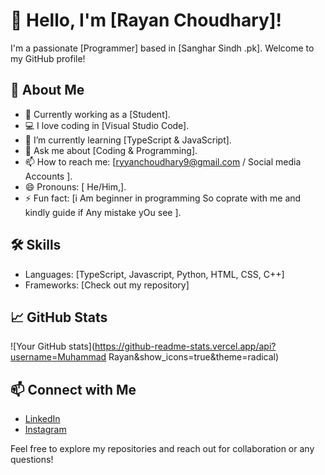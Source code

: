 # 👋 Hello, I'm [Rayan Choudhary]!

I'm a passionate [Programmer] based in [Sanghar Sindh .pk]. Welcome to my GitHub profile! 

## 🚀 About Me

- 💼 Currently working as a [Student].
- 💻 I love coding in [Visual Studio Code].
- 🌱 I’m currently learning [TypeScript & JavaScript].
- 💬 Ask me about [Coding & Programming].
- 📫 How to reach me: [ryyanchoudhary9@gmail.com / Social media Accounts ].
- 😄 Pronouns: [ He/Him,].
- ⚡ Fun fact: [i Am beginner in programming So coprate with me and kindly guide if Any mistake yOu see ].

## 🛠️ Skills

- Languages: [TypeScript, Javascript, Python, HTML, CSS, C++]
- Frameworks: [Check out my repository]

## 📈 GitHub Stats

![Your GitHub stats](https://github-readme-stats.vercel.app/api?username=Muhammad Rayan&show_icons=true&theme=radical)

## 📫 Connect with Me

- [LinkedIn]( www.linkedin.com/in/muhammad-rayan-063815218)
- [Instagram]( (https://www.instagram.com/ryyanchouudhary?igsh=MThqOG8wMXdybGVpNA%3D%3D&utm_source=qr))

Feel free to explore my repositories and reach out for collaboration or any questions!
